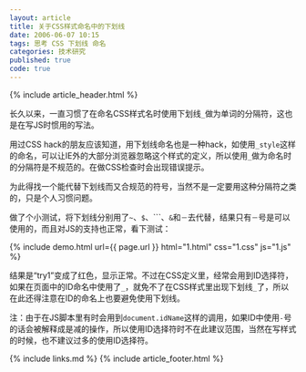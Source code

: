 ```yaml
---
layout: article
title: 关于CSS样式命名中的下划线
date: 2006-06-07 10:15
tags: 思考 CSS 下划线 命名
categories: 技术研究
published: true
code: true
---
```


{% include  article_header.html %}

长久以来，一直习惯了在命名CSS样式名时使用下划线`_`做为单词的分隔符，这也是在写JS时惯用的写法。

用过CSS hack的朋友应该知道，用下划线命名也是一种hack，如使用`_style`这样的命名，可以让IE外的大部分浏览器忽略这个样式的定义，所以使用`_`做为命名时的分隔符是不规范的。在做CSS检查时会出现错误提示。

为此得找一个能代替下划线而又合规范的符号，当然不是一定要用这种分隔符之类的，只是个人习惯问题。

做了个小测试，将下划线分别用了`~`、`$`、```、`&`和`－`去代替，结果只有`－`号是可以使用的，而且对JS的支持也正常，看下测试：

{% include demo.html url={{ page.url }} html="1.html" css="1.css" js="1.js" %}

结果是“try1”变成了红色，显示正常。不过在CSS定义里，经常会用到ID选择符，如果在页面中的ID命名中使用了`_`，就免不了在CSS样式里出现下划线`_`了，所以在此还得注意在ID的命名上也要避免使用下划线。

注：由于在JS脚本里有时会用到`document.idName`这样的调用，如果ID中使用`-`号的话会被解释成是减的操作，所以使用ID选择符时不在此建议范围，当然在写样式的时候，也不建议过多的使用ID选择符。

{% include links.md %}
{% include article_footer.html %}
